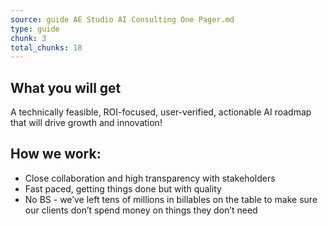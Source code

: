 ```yaml
---
source: guide AE Studio AI Consulting One Pager.md
type: guide
chunk: 3
total_chunks: 18
---
```


## What you will get

A technically feasible, ROI-focused, user-verified, actionable AI roadmap that will drive growth and innovation! 

## How we work:

* Close collaboration and high transparency with stakeholders 
* Fast paced, getting things done but with quality 
* No BS - we’ve left tens of millions in billables on the table to make sure our clients don’t spend money on things they don’t need